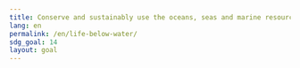 ```yaml
---
title: Conserve and sustainably use the oceans, seas and marine resources for sustainable development
lang: en
permalink: /en/life-below-water/
sdg_goal: 14
layout: goal
---
```

